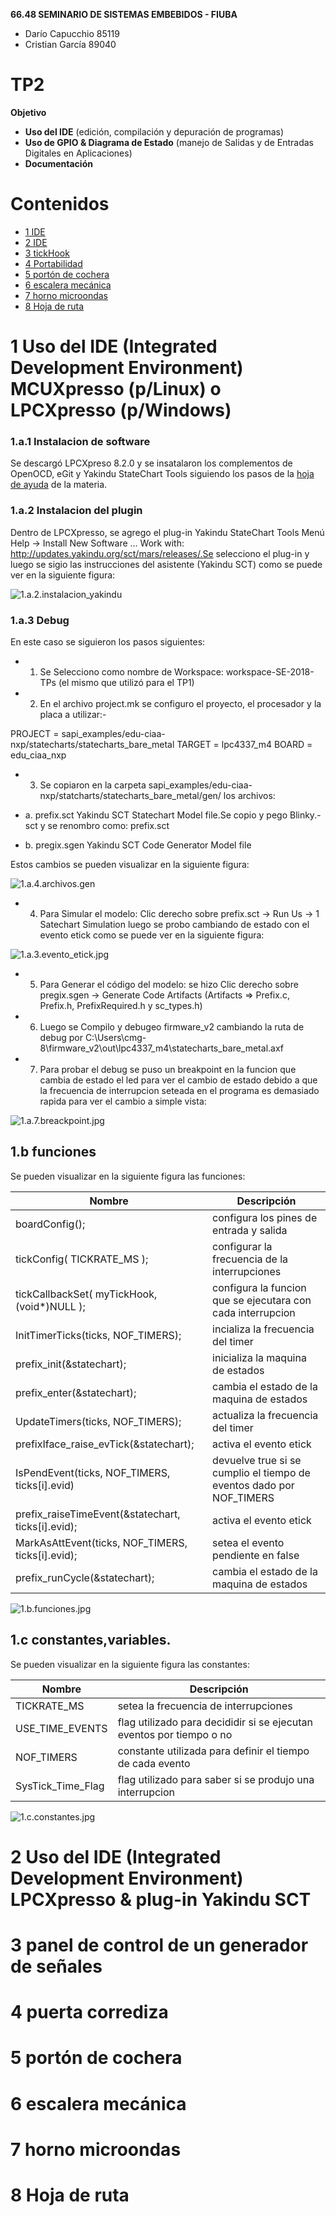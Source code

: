 ﻿**66.48 SEMINARIO DE SISTEMAS EMBEBIDOS - FIUBA**
- Darío Capucchio 85119
- Cristian García 89040
# TP2

**Objetivo**
- **Uso del IDE** (edición, compilación y depuración de programas) 
- **Uso de GPIO & Diagrama de Estado** (manejo de Salidas y de Entradas Digitales en Aplicaciones) 
- **Documentación**

# Contenidos
- [1 IDE](#1-Uso-del-IDE-(Integrated-Development-Environment)-MCUXpresso-(p/Linux)-o-LPCXpresso-(p/Windows))
- [2 IDE](#2-Uso-del-IDE-(Integrated-Development-Environment)-LPCXpresso-&-plug-in-Yakindu-SCT)
- [3 tickHook](#3-panel-de-control-de-un-generador-de-señales)
- [4 Portabilidad](#4-puerta-corrediza)
- [5 portón de cochera](#5-portón-de-cochera)
- [6 escalera mecánica ](#6-escalera-mecánica)
- [7 horno microondas](#7-horno-microondas)
- [8 Hoja de ruta](#8-hoja-de-ruta)

# 1 Uso del IDE (Integrated Development Environment) MCUXpresso (p/Linux) o LPCXpresso (p/Windows) 

### 1.a.1 Instalacion de software

Se descargó LPCXpreso 8.2.0 y se insatalaron los complementos de OpenOCD, eGit y Yakindu StateChart Tools siguiendo los pasos de la [hoja de ayuda](https://campus.fi.uba.ar/pluginfile.php/307047/mod_resource/content/5/Sistemas_Embebidos-2019_2doC-Instalacion_de_Herramientas-Cruz.pdf) de la materia.

### 1.a.2 Instalacion del plugin  

Dentro de LPCXpresso, se agrego el plug-in Yakindu StateChart Tools Menú Help → Install New Software … Work with: http://updates.yakindu.org/sct/mars/releases/.Se selecciono el plug-in y luego se sigio las instrucciones del asistente (Yakindu SCT)
como se puede ver en la siguiente figura:

![1.a.2.instalacion_yakindu](https://github.com/cristianlabo/TP2/blob/master/Imagenes/1.a.2.instalacion_yakindu.jpg)

### 1.a.3 Debug

En este caso se siguieron los pasos siguientes:

- 1. Se Selecciono como nombre de Workspace: workspace-SE-2018-TPs (el mismo que utilizó para el TP1)

- 2. En el archivo project.mk se configuro el proyecto, el procesador y la placa a utilizar:-

PROJECT = sapi_examples/edu-ciaa-nxp/statecharts/statecharts_bare_metal
TARGET = lpc4337_m4
BOARD = edu_ciaa_nxp

- 3. Se copiaron en la carpeta sapi_examples/edu-ciaa-nxp/statcharts/statecharts_bare_metal/gen/ los
archivos:

- a. prefix.sct Yakindu SCT Statechart Model file.Se copio y pego Blinky.-sct y  se renombro como: prefix.sct
- b. pregix.sgen Yakindu SCT Code Generator Model file

Estos cambios se pueden visualizar en la siguiente figura:


![1.a.4.archivos.gen](https://github.com/cristianlabo/TP2/blob/master/Imagenes/1.a.4.archivos.gen.jpg)


- 4. Para Simular el modelo: Clic derecho sobre prefix.sct -> Run Us -> 1 Satechart Simulation luego se probo cambiando de estado con el evento etick como se puede ver en la siguiente figura:

![1.a.3.evento_etick.jpg](https://github.com/cristianlabo/TP2/blob/master/Imagenes/1.a.3.evento_etick.jpg)

- 5. Para Generar el código del modelo: se hizo Clic derecho sobre pregix.sgen -> Generate Code Artifacts (Artifacts =>
Prefix.c, Prefix.h, PrefixRequired.h y sc_types.h)

- 6. Luego se Compilo y debugeo firmware_v2 cambiando la ruta de debug por C:\Users\cmg-8\firmware_v2\out\lpc4337_m4\statecharts_bare_metal.axf

- 7. Para probar el debug se puso un breakpoint en la funcion que cambia de estado el led para ver el cambio de estado debido a que la frecuencia de interrupcion seteada en el programa es demasiado rapida para ver el cambio a simple vista:

![1.a.7.breackpoint.jpg](https://github.com/cristianlabo/TP2/blob/master/Imagenes/1.a.7.breackpoint.jpg)


## 1.b funciones 

Se pueden visualizar en la siguiente figura las funciones:


| Nombre | Descripción |
| ------ | ----------- |
|  boardConfig(); | configura los pines de entrada y salida    |
|  tickConfig( TICKRATE_MS );  | configurar la frecuencia de la interrupciones    |
|  tickCallbackSet( myTickHook, (void*)NULL );  | configura la funcion que se ejecutara con cada interrupcion    |
|  InitTimerTicks(ticks, NOF_TIMERS); | incializa la frecuencia del timer   |
|  prefix_init(&statechart);  | inicializa la maquina de estados    |
|  prefix_enter(&statechart);   |  cambia el estado de la maquina de estados   |
|  UpdateTimers(ticks, NOF_TIMERS);  | actualiza la frecuencia del timer    |
|  prefixIface_raise_evTick(&statechart);| activa el evento etick |
|  IsPendEvent(ticks, NOF_TIMERS, ticks[i].evid)       | devuelve true si se cumplio el tiempo de eventos dado por NOF_TIMERS|
|  prefix_raiseTimeEvent(&statechart, ticks[i].evid);   |  activa el evento etick   |
|  MarkAsAttEvent(ticks, NOF_TIMERS, ticks[i].evid);   |  setea el evento pendiente en false  |
|  prefix_runCycle(&statechart);   | cambia el estado de la maquina de estados  |


![1.b.funciones.jpg](https://github.com/cristianlabo/TP2/blob/master/Imagenes/1.b.funciones.jpg)

## 1.c constantes,variables.

Se pueden visualizar en la siguiente figura las constantes:

| Nombre | Descripción |
| ------ | ----------- |
|  TICKRATE_MS   |  setea la frecuencia de interrupciones   |
|  USE_TIME_EVENTS  | flag utilizado para decididir si se ejecutan eventos por tiempo o no    |
|  NOF_TIMERS  |  constante utilizada para definir el tiempo de cada evento  |
|  SysTick_Time_Flag  |  flag utilizado para saber si se produjo una interrupcion  |


![1.c.constantes.jpg](https://github.com/cristianlabo/TP2/blob/master/Imagenes/1.c.constantes.jpg)

# 2 Uso del IDE (Integrated Development Environment) LPCXpresso & plug-in Yakindu SCT

# 3 panel de control de un generador de señales

# 4 puerta corrediza

# 5 portón de cochera

# 6 escalera mecánica 

# 7 horno microondas

# 8 Hoja de ruta
